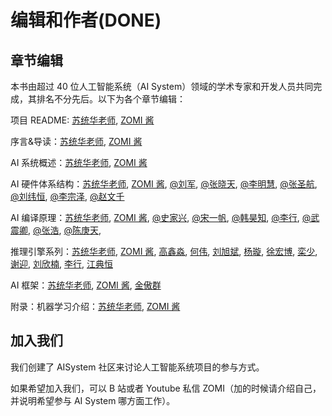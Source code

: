 # 编辑和作者(DONE)

## 章节编辑

本书由超过 40 位人工智能系统（AI System）领域的学术专家和开发人员共同完成，其排名不分先后。以下为各个章节编辑：

项目 README: [苏统华老师](), [ZOMI 酱](https://github.com/chenzomi12)

序言&导读：[苏统华老师](), [ZOMI 酱](https://github.com/chenzomi12)

AI 系统概述：[苏统华老师](), [ZOMI 酱](https://github.com/chenzomi12)

AI 硬件体系结构：[苏统华老师](), [ZOMI 酱](https://github.com/chenzomi12), [@刘军](), [@张晓天](), [@李明慧](https://github.com/xxx), [@张圣航](), [@刘纬恒](), [@李宗泽](),  [@赵文千]()

AI 编译原理：[苏统华老师](), [ZOMI 酱](https://github.com/chenzomi12), [@史家兴](), [@宋一帆](), [@韩昊知](https://github.com/haozhihan), [@李行](), [@武震卿](), [@张浩](), [@陈庚天](), 

推理引擎系列：[苏统华老师](), [ZOMI 酱](https://github.com/chenzomi12), [高鑫淼](), [何伟](), [刘旭斌](), [杨璇](), [徐宏博](), [栾少](), [谢迎](), [刘欣楠](), [李行](), [江典恒]()

AI 框架：[苏统华老师](), [ZOMI 酱](https://github.com/chenzomi12), [金傲群]()

附录：机器学习介绍：[苏统华老师](), [ZOMI 酱](https://github.com/chenzomi12)

## 加入我们

我们创建了 AISystem 社区来讨论人工智能系统项目的参与方式。

如果希望加入我们，可以 B 站或者 Youtube 私信 ZOMI（加的时候请介绍自己，并说明希望参与 AI System 哪方面工作）。